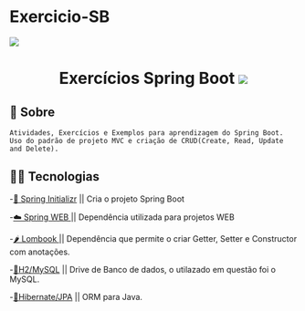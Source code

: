 # Exercicio-SB
<img src="https://ik.imagekit.io/lv0mjhrimui/qrdw0iy2qrufcd2c2rfk_Z14M394ys.webp" /> 
<h1 align="center">Exercícios Spring Boot   <img src="https://img.shields.io/badge/Spring-6DB33F?style=for-the-badge&logo=spring&logoColor=white">


## 🚀 Sobre

    Atividades, Exercícios e Exemplos para aprendizagem do Spring Boot. Uso do padrão de projeto MVC e criação de CRUD(Create, Read, Update and Delete).

## 👨‍💻 Tecnologias
-[🍃 Spring Initializr](https://www.google.com/url?sa=t&rct=j&q=&esrc=s&source=web&cd=&cad=rja&uact=8&ved=2ahUKEwjX_N_-l7XxAhXarpUCHWE_BMYQFjAAegQIBRAD&url=https%3A%2F%2Fstart.spring.io%2F&usg=AOvVaw1qnQFvOjQ3flZnd8H5Wb_M) || Cria o projeto Spring Boot

-[☁️ Spring WEB ](https://www.google.com/url?sa=t&rct=j&q=&esrc=s&source=web&cd=&cad=rja&uact=8&ved=2ahUKEwjz2PzwmLXxAhUyrpUCHfHUBvAQFnoECBsQAA&url=http%3A%2F%2Fwww.dpi.inpe.br%2Fspring%2Fportugues%2Fspring_web%2Fspring_web.html&usg=AOvVaw20MrY8cKf4AIgG7O40HZDK) || Dependência utilizada para projetos WEB

-[🌶️ Lombook ](https://www.google.com/url?sa=t&rct=j&q=&esrc=s&source=web&cd=&cad=rja&uact=8&ved=2ahUKEwjg55OvmbXxAhW7qZUCHQ4rBJkQFjAAegQIBxAD&url=https%3A%2F%2Fprojectlombok.org%2F&usg=AOvVaw2I1yZsNyZNywgaVKV4kHG0) || Dependência que permite o criar Getter, Setter e Constructor com anotações.

-[🐬H2/MySQL](https://gasparbarancelli.com/post/banco-de-dados-h2-com-spring-boot) || Drive de Banco de dados, o utilazado em questão foi o MySQL.

-[🎲Hibernate/JPA]() || ORM para Java.




